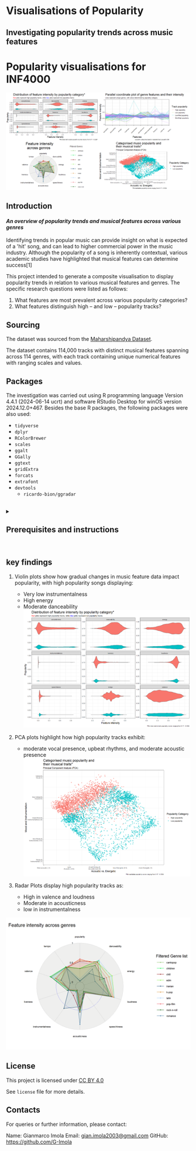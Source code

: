 # Visualisations of Popularity
## Investigating popularity trends across music features


# Popularity visualisations for INF4000
 
<img 
src = "https://raw.githubusercontent.com/G-Imola/Visualisations-of-Popularity/main/Plots/Readme%20composite%20visualisation.png"
 alt = "GitHub README Image">

## Introduction

#### _An overview of popularity trends and musical features across various genres_

Identifying trends in popular music can provide insight on what is expected of a 'hit' song, and can lead to higher commercial power in the music industry.
Although the popularity of a song is inherently contextual, various academic studies have highlighted that musical features can determine success[1] 

This project intended to generate a composite visualisation to display popularity trends in relation to various musical features and genres. 
The specific research questions were listed as follows:

1. What features are most prevalent across various popularity categories?
2. What features distinguish high – and low – popularity tracks?


## Sourcing

The dataset was sourced from the <a href="https://hf-proxy-cf.effarig.site/datasets/maharshipandya/spotify-tracks-dataset" target="_blank"> Maharshipandya Dataset</a>.

The dataset contains 114,000 tracks with distinct musical features spanning across 114 genres, with each track containing unique numerical features with ranging scales and values.

## Packages

The investigation was carried out using R programming language Version 4.4.1 (2024-06-14 ucrt) and software  RStudio Desktop for winOS version 2024.12.0+467. Besides the base R packages, the following packages were also used:

* `tidyverse`
* `dplyr`
* `RColorBrewer`
* `scales`
* `ggalt`
* `GGally`
* `ggtext`
* `gridExtra`
* `forcats`
* `extrafont`
* `devtools`
  * `ricardo-bion/ggradar`
<br>
<details>
  <summary><h2>Prerequisites and instructions</h2></summary>

### 1. **Prerequisites**

Before running the code, ensure the following software is installed:

* R(Version 4.0 or later)
* RStudio (Integrated Development Environment, **IDE**)
* Git (to clone the repository)


### **2.Clone the repository and verify branch**

Download the project files by cloning the repository.
This can be performed by running the following command
in your **IDE**:

`git clone https://github.com/G-Imola/Visualisations-of-Popularity.git`

After cloning, verify that the active Git branch is set to **main**.

To check the branch, run the following command:

`git branch`

You've done this correctly if the output shows ***main**.

If the branch is not set to main, you can switch to the **main**
branch by following these steps:

```
#enter the terminal on your selected IDE and input the command below:

cd Visualisations-of-Popularity


#Following this, type the code below:

git checkout main


#Finally, test to verify "main" branch has been selected:

git branch
```
This ensures that you're working on the correct branch for the project.

After following the steps above, your IDE should display the repository, alongside all other data that comes with it!



 ### 3. Dataset Placement
Ensure that the <a href="https://github.com/G-Imola/Visualisations-of-Popularity/blob/main/Original%20Dataset" target="_blank">Original Dataset</a> is downloaded and placed in the root
directory of the cloned repository.

 ### 4. Execute the script
Open `Data Visualisations.R` (<a href ="https://github.com/G-Imola/Visualisations-of-Popularity/blob/main/R%20files/Data%20visualisations.R">link</a>) in Rstudio (or your preferred IDE), and run the script sequentially to generate:
1. Radar Chart
2. Parallel Coordinate plot
3. Violin plot
4. Additional descriptive plots

#### 4.1 Additional scripts
To visualise additional content, such as plot variants, run the main file, then download and run `Additional plot variants.R` (<a href ="https://github.com/G-Imola/Visualisations-of-Popularity/blob/main/R%20files/Additional%20Plot%20variants.R">link</a>)

 ### 5.Outputs
Generated visualisations are all stored in the `plots` directory.

Additional plots from **4.1** are stored in `plots/Extra`

The outputs include:

* Radar plots
* Violin/Box-plots
* Parallel Coordinate plots
* Principal Component Analysis plots
* And other variations!

Additionally, plot data utilised (`.csv` files) are stored in the `.csv plot data` folder, 
which contain various tabular outputs from the visualisations generated.
</details>
<br/>

## key findings

1. Violin plots show how gradual changes in music feature data impact popularity, with high popularity songs displaying:
   * Very low instrumentalness
   * High energy
   * Moderate danceability
<img 
src = "https://raw.githubusercontent.com/G-Imola/Visualisations-of-Popularity/main/Plots/Distribution%20of%20feature%20intensity%20by%20popularity%20category.png"
 alt = "Violin plot image">

2. PCA plots highlight how high popularity tracks exhibit:
   * moderate vocal presence, upbeat rhythms, and moderate acoustic presence
<img 
src = "https://raw.githubusercontent.com/G-Imola/Visualisations-of-Popularity/main/Plots/Categorised%20music%20popularity%20and%20their%20musical%20traits.png"
 alt = "PCA plot image">

3. Radar Plots display high popularity tracks as:
   * High in valence and loudness
   * Moderate in acousticness
   * low in instrumentalness

<img 
src = "https://raw.githubusercontent.com/G-Imola/Visualisations-of-Popularity/main/Plots/Spider%20plot%20of%20feature%20intensity%20across%20genres.png"
 alt = "PCA plot image">
## License
This project is licensed under <a href="https://creativecommons.org/licenses/by/4.0/?ref=chooser-v1" target="_blank" rel="license noopener noreferrer" style="display:inline-block;">CC BY 4.0<img style="height:22px!important;margin-left:3px;vertical-align:text-bottom;" src="https://mirrors.creativecommons.org/presskit/icons/cc.svg?ref=chooser-v1" alt=""><img style="height:22px!important;margin-left:3px;vertical-align:text-bottom;" src="https://mirrors.creativecommons.org/presskit/icons/by.svg?ref=chooser-v1" alt=""></a>

See `license` file for more details.

## Contacts

For queries or further information, please contact:

Name: Gianmarco Imola
Email: gian.imola2003@gmail.com
GitHub: https://github.com/G-Imola


[^1]: https://ajosr.org/papers/volume-2/issue-4/uncovering-audio-features-shaping-popularity-in-chart-topping-songs-a-statistical-approach/